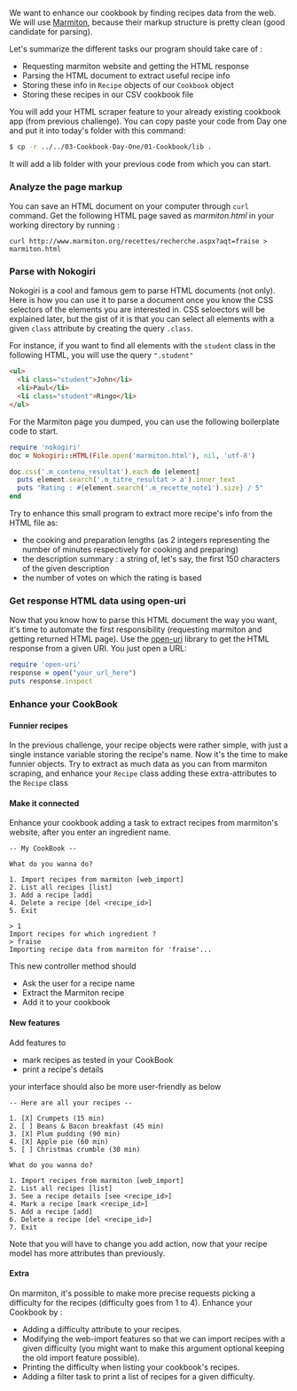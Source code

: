We want to enhance our cookbook by finding recipes data from the web. We will use
[Marmiton](http://www.marmiton.org/), because their markup structure is pretty clean (good candidate for parsing).

Let's summarize the different tasks our program should take care of :

* Requesting marmiton website and getting the HTML response
* Parsing the HTML document to extract useful recipe info
* Storing these info in `Recipe` objects of our `Cookbook` object
* Storing these recipes in our CSV cookbook file

You will add your HTML scraper feature to your already existing cookbook app (from previous challenge). You can copy paste your code from Day one and put it into today's folder with this command:

```bash
$ cp -r ../../03-Cookbook-Day-One/01-Cookbook/lib .
```

It will add a lib folder with your previous code from which you can start.

### Analyze the page markup

You can save an HTML document on your computer through `curl` command. Get the following HTML page saved as *marmiton.html* in your working directory by running :

```
curl http://www.marmiton.org/recettes/recherche.aspx?aqt=fraise > marmiton.html
````

### Parse with Nokogiri

Nokogiri is a cool and famous gem to parse HTML documents (not only). Here is how you can use it to parse a document once you know the CSS selectors of the elements you are interested in. CSS seloectors will be explained later, but the gist of it is that you
can select all elements with a given `class` attribute by creating the query `.class`.

For instance, if you want to find all elements with the `student` class in the following HTML, you will use the query `".student"`

```html
<ul>
  <li class="student">John</li>
  <li>Paul</li>
  <li class="student">Ringo</li>
</ul>
```

For the Marmiton page you dumped, you can use the following boilerplate code to start.

```ruby
require 'nokogiri'
doc = Nokogiri::HTML(File.open('marmiton.html'), nil, 'utf-8')

doc.css('.m_contenu_resultat').each do |element|
  puts element.search('.m_titre_resultat > a').inner_text
  puts "Rating : #{element.search('.m_recette_note1').size} / 5"
end
```

Try to enhance this small program to extract more recipe's info from the HTML file as:

* the cooking and preparation lengths (as 2 integers representing the number of minutes respectively for cooking and preparing)
* the description summary : a string of, let's say, the first 150 characters of the given description
* the number of votes on which the rating is based


### Get response HTML data using open-uri

Now that you know how to parse this HTML document the way you want, it's time to automate the first responsibility (requesting marmiton and getting returned HTML page). Use the [open-uri](http://www.ruby-doc.org/stdlib-2.2.0/libdoc/open-uri/rdoc/OpenURI.html) library to get the HTML response from a given URI. You just open a URL:

```ruby
require 'open-uri'
response = open("your_url_here")
puts response.inspect
```

### Enhance your CookBook

#### Funnier recipes

In the previous challenge, your recipe objects were rather simple, with just a single instance variable storing the recipe's name. Now it's the time to make funnier objects. Try to extract as much data as you can from marmiton scraping, and enhance your `Recipe` class adding these extra-attributes to the `Recipe` class

#### Make it connected

Enhance your cookbook adding a task to extract recipes from marmiton's website, after you enter an ingredient name.

```
-- My CookBook --

What do you wanna do?

1. Import recipes from marmiton [web_import]
2. List all recipes [list]
3. Add a recipe [add]
4. Delete a recipe [del <recipe_id>]
5. Exit

> 1
Import recipes for which ingredient ?
> fraise
Importing recipe data from marmiton for 'fraise'...
```

This new controller method should

* Ask the user for a recipe name
* Extract the Marmiton recipe
* Add it to your cookbook

#### New features

Add features to

* mark recipes as tested in your CookBook
* print a recipe's details

your interface should also be more user-friendly as below

```
-- Here are all your recipes --

1. [X] Crumpets (15 min)
2. [ ] Beans & Bacon breakfast (45 min)
3. [X] Plum pudding (90 min)
4. [X] Apple pie (60 min)
5. [ ] Christmas crumble (30 min)

What do you wanna do?

1. Import recipes from marmiton [web_import]
2. List all recipes [list]
3. See a recipe details [see <recipe_id>]
4. Mark a recipe [mark <recipe_id>]
5. Add a recipe [add]
6. Delete a recipe [del <recipe_id>]
7. Exit
```

Note that you will have to change you add action, now that your recipe model has more attributes than previously.

#### Extra

On marmiton, it's possible to make more precise requests picking a difficulty for the recipes (difficulty goes from 1 to 4). Enhance your Cookbook by :

* Adding a difficulty attribute to your recipes.
* Modifying the web-import features so that we can import recipes with a given difficulty (you might want to make this argument optional keeping the old import feature possible).
* Printing the difficulty when listing your cookbook's recipes.
* Adding a filter task to print a list of recipes for a given difficulty.
